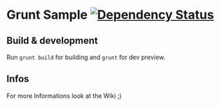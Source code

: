 # Grunt Sample [![Dependency Status](https://gemnasium.com/timbuktuuu/init-grunt-sample.svg)](https://gemnasium.com/timbuktuuu/init-grunt-sample)

## Build & development

Run `grunt build` for building and `grunt` for dev preview.

## Infos

For more Informations look at the Wiki ;)